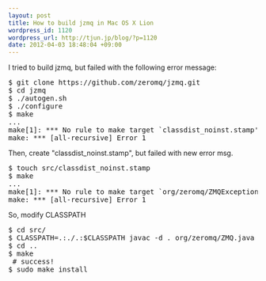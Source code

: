 ```yaml
--- 
layout: post
title: How to build jzmq in Mac OS X Lion
wordpress_id: 1120
wordpress_url: http://tjun.jp/blog/?p=1120
date: 2012-04-03 18:48:04 +09:00
---
```

I tried to build jzmq, but failed with the following error message:
<pre>
$ git clone https://github.com/zeromq/jzmq.git
$ cd jzmq
$ ./autogen.sh
$ ./configure
$ make
...
make[1]: *** No rule to make target `classdist_noinst.stamp', needed by `org/zeromq/ZMQ.class'.  Stop.
make: *** [all-recursive] Error 1
</pre>

Then, create "classdist_noinst.stamp", but failed with new error msg.
<pre>
$ touch src/classdist_noinst.stamp
$ make
...
make[1]: *** No rule to make target `org/zeromq/ZMQException.class, needed by `all'.  Stop.
make: *** [all-recursive] Error 1
</pre>

So, modify CLASSPATH
<pre>
$ cd src/
$ CLASSPATH=.:./.:$CLASSPATH javac -d . org/zeromq/ZMQ.java org/zeromq/ZMQException.java org/zeromq/ZMQQueue.java org/zeromq/ZMQForwarder.java org/zeromq/ZMQStreamer.java org/zeromq/ZContext.java org/zeromq/ZFrame.java org/zeromq/ZMsg.java
$ cd ..
$ make
 # success!
$ sudo make install
</pre>
